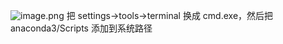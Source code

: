 ![image.png](https://cdn.jsdelivr.net/gh/Pokemongle/img_bed_0@main/img/202503141521478.png)
把 settings->tools->terminal 换成 cmd.exe，然后把 anaconda3/Scripts 添加到系统路径